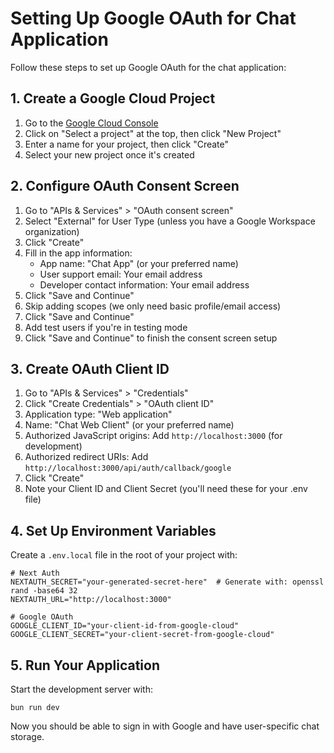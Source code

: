 # Setting Up Google OAuth for Chat Application

Follow these steps to set up Google OAuth for the chat application:

## 1. Create a Google Cloud Project

1. Go to the [Google Cloud Console](https://console.cloud.google.com/)
2. Click on "Select a project" at the top, then click "New Project"
3. Enter a name for your project, then click "Create"
4. Select your new project once it's created

## 2. Configure OAuth Consent Screen

1. Go to "APIs & Services" > "OAuth consent screen"
2. Select "External" for User Type (unless you have a Google Workspace organization)
3. Click "Create"
4. Fill in the app information:
   - App name: "Chat App" (or your preferred name)
   - User support email: Your email address
   - Developer contact information: Your email address
5. Click "Save and Continue"
6. Skip adding scopes (we only need basic profile/email access)
7. Click "Save and Continue"
8. Add test users if you're in testing mode
9. Click "Save and Continue" to finish the consent screen setup

## 3. Create OAuth Client ID

1. Go to "APIs & Services" > "Credentials"
2. Click "Create Credentials" > "OAuth client ID"
3. Application type: "Web application"
4. Name: "Chat Web Client" (or your preferred name)
5. Authorized JavaScript origins: Add `http://localhost:3000` (for development)
6. Authorized redirect URIs: Add `http://localhost:3000/api/auth/callback/google`
7. Click "Create"
8. Note your Client ID and Client Secret (you'll need these for your .env file)

## 4. Set Up Environment Variables

Create a `.env.local` file in the root of your project with:

```
# Next Auth
NEXTAUTH_SECRET="your-generated-secret-here"  # Generate with: openssl rand -base64 32
NEXTAUTH_URL="http://localhost:3000"

# Google OAuth
GOOGLE_CLIENT_ID="your-client-id-from-google-cloud"
GOOGLE_CLIENT_SECRET="your-client-secret-from-google-cloud"
```

## 5. Run Your Application

Start the development server with:

```
bun run dev
```

Now you should be able to sign in with Google and have user-specific chat storage. 
